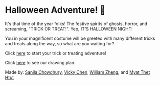 # Halloween Adventure! 🎃

It's that time of the year folks! The festive spirits of ghosts, horror, and screaming, "TRICK OR TREAT!". Yep, IT'S HALLOWEEN NIGHT! 

You in your magnificent costume will be greeted with many different tricks and treats along the way, so what are you waiting for? 

Click [here](house.md) to start your trick or treating adventure!  

Click [here](https://docs.google.com/drawings/d/10iLHPNbuOlthuEDFrAJWRbDWi2vx50AQcLZzaVLOwXk/edit?usp=sharing) to see our drawing plan.  

Made by: [Sanila Chowdhury](https://github.com/sanilac6459), [Vicky Chen](https://github.com/vickyc6811), [William Zheng](https://github.com/WilliamZ8996), and [Myat Thet Htut](https://github.com/myattheth4618)  
